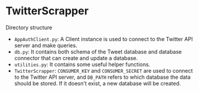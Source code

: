 # TwitterScrapper

Directory structure

- `AppAuthClient.py`: A Client instance is used to connect to the Twitter API server and make queries.
- `db.py`: It contains both schema of the Tweet database and database connector that can create and update a database.
- `utilities.py`: It contains some useful helper functions.
- `TwitterScrapper`: `CONSUMER_KEY` and `CONSUMER_SECRET` are used to connect to the Twitter API server, and `DB_PATH` refers to which database the data should be stored. If it doesn't exist, a new database will be created.

